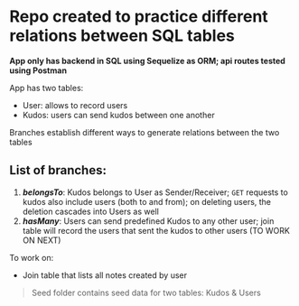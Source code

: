 # Repo created to practice different relations between SQL tables

**App only has backend in SQL using Sequelize as ORM; api routes tested using Postman**

App has two tables:

- User: allows to record users
- Kudos: users can send kudos between one another

Branches establish different ways to generate relations between the two tables

## List of branches:

1. **_belongsTo_**: Kudos belongs to User as Sender/Receiver; `GET` requests to kudos also include users (both to and from); on deleting users, the deletion cascades into Users as well
1. **_hasMany_**: Users can send predefined Kudos to any other user; join table will record the users that sent the kudos to other users (TO WORK ON NEXT)

To work on:

- Join table that lists all notes created by user

> Seed folder contains seed data for two tables: Kudos & Users
